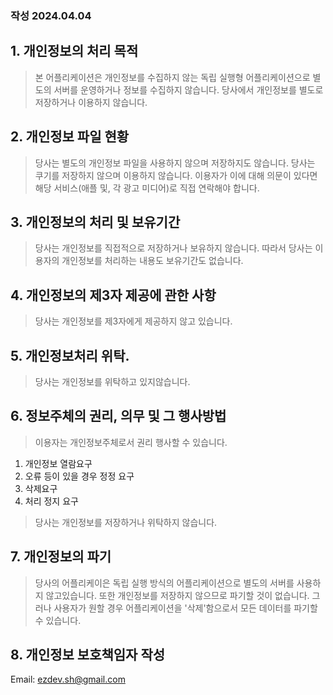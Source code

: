 ### 작성 2024.04.04

## 1. 개인정보의 처리 목적

> 본 어플리케이션은 개인정보를 수집하지 않는 독립 실행형 어플리케이션으로 별도의 서버를 운영하거나 정보를 수집하지 않습니다.
> 당사에서 개인정보를 별도로 저장하거나 이용하지 않습니다. 

## 2. 개인정보 파일 현황

> 당사는 별도의 개인정보 파일을 사용하지 않으며 저장하지도 않습니다.
> 당사는 쿠기를 저장하지 않으며 이용하지 않습니다.
> 이용자가 이에 대해 의문이 있다면 해당 서비스(애플 및, 각 광고 미디어)로 직접 연락해야 합니다.

## 3. 개인정보의 처리 및 보유기간

> 당사는 개인정보를 직접적으로 저장하거나 보유하지 않습니다. 
> 따라서 당사는 이용자의 개인정보를 처리하는 내용도 보유기간도 없습니다.

## 4. 개인정보의 제3자 제공에 관한 사항

> 당사는 개인정보를 제3자에게 제공하지 않고 있습니다.

## 5. 개인정보처리 위탁.

> 당사는 개인정보를 위탁하고 있지않습니다.

## 6. 정보주체의 권리, 의무 및 그 행사방법

> 이용자는 개인정보주체로서 권리 행사할 수 있습니다.

1) 개인정보 열람요구  
2) 오류 등이 있을 경우 정정 요구  
3) 삭제요구  
4) 처리 정지 요구   
   
> 당사는 개인정보를 저장하거나 위탁하지 않습니다.

## 7. 개인정보의 파기

> 당사의 어플리케이은 독립 실행 방식의 어플리케이션으로 별도의 서버를 사용하지 않고있습니다.
>    또한 개인정보를 저장하지 않으므로 파기할 것이 없습니다.
>    그러나 사용자가 원할 경우 어플리케이션을 '삭제'함으로서 모든 데이터를 파기할 수 있습니다.

## 8. 개인정보  보호책임자 작성

   Email: ezdev.sh@gmail.com